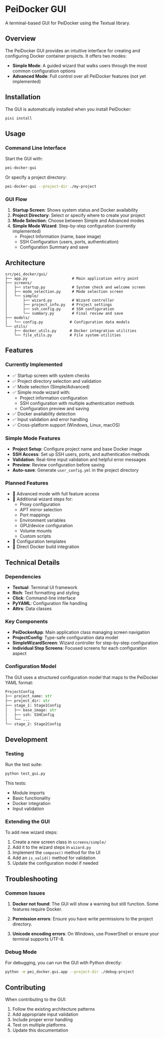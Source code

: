 # PeiDocker GUI

A terminal-based GUI for PeiDocker using the Textual library.

## Overview

The PeiDocker GUI provides an intuitive interface for creating and configuring Docker container projects. It offers two modes:

- **Simple Mode**: A guided wizard that walks users through the most common configuration options
- **Advanced Mode**: Full control over all PeiDocker features (not yet implemented)

## Installation

The GUI is automatically installed when you install PeiDocker:

```bash
pixi install
```

## Usage

### Command Line Interface

Start the GUI with:

```bash
pei-docker-gui
```

Or specify a project directory:

```bash
pei-docker-gui --project-dir ./my-project
```

### GUI Flow

1. **Startup Screen**: Shows system status and Docker availability
2. **Project Directory**: Select or specify where to create your project
3. **Mode Selection**: Choose between Simple and Advanced modes
4. **Simple Mode Wizard**: Step-by-step configuration (currently implemented)
   - Project Information (name, base image)
   - SSH Configuration (users, ports, authentication)
   - Configuration Summary and save

## Architecture

```
src/pei_docker/gui/
├── app.py                    # Main application entry point
├── screens/
│   ├── startup.py            # System check and welcome screen
│   ├── mode_selection.py     # Mode selection screen
│   └── simple/
│       ├── wizard.py         # Wizard controller
│       ├── project_info.py   # Project settings
│       ├── ssh_config.py     # SSH configuration
│       └── summary.py        # Final review and save
├── models/
│   └── config.py            # Configuration data models
└── utils/
    ├── docker_utils.py      # Docker integration utilities
    └── file_utils.py        # File system utilities
```

## Features

### Currently Implemented

- ✅ Startup screen with system checks
- ✅ Project directory selection and validation
- ✅ Mode selection (Simple/Advanced)
- ✅ Simple mode wizard with:
  - Project information configuration
  - SSH configuration with multiple authentication methods
  - Configuration preview and saving
- ✅ Docker availability detection
- ✅ Input validation and error handling
- ✅ Cross-platform support (Windows, Linux, macOS)

### Simple Mode Features

- **Project Setup**: Configure project name and base Docker image
- **SSH Access**: Set up SSH users, ports, and authentication methods
- **Validation**: Real-time input validation and helpful error messages
- **Preview**: Review configuration before saving
- **Auto-save**: Generate `user_config.yml` in the project directory

### Planned Features

- 🔄 Advanced mode with full feature access
- 🔄 Additional wizard steps for:
  - Proxy configuration
  - APT mirror selection
  - Port mappings
  - Environment variables
  - GPU/device configuration
  - Volume mounts
  - Custom scripts
- 🔄 Configuration templates
- 🔄 Direct Docker build integration

## Technical Details

### Dependencies

- **Textual**: Terminal UI framework
- **Rich**: Text formatting and styling
- **Click**: Command-line interface
- **PyYAML**: Configuration file handling
- **Attrs**: Data classes

### Key Components

- **PeiDockerApp**: Main application class managing screen navigation
- **ProjectConfig**: Type-safe configuration data model
- **SimpleWizardScreen**: Wizard controller for step-by-step configuration
- **Individual Step Screens**: Focused screens for each configuration aspect

### Configuration Model

The GUI uses a structured configuration model that maps to the PeiDocker YAML format:

```python
ProjectConfig
├── project_name: str
├── project_dir: str
├── stage_1: Stage1Config
│   ├── base_image: str
│   ├── ssh: SSHConfig
│   └── ...
└── stage_2: Stage2Config
```

## Development

### Testing

Run the test suite:

```bash
python test_gui.py
```

This tests:
- Module imports
- Basic functionality
- Docker integration
- Input validation

### Extending the GUI

To add new wizard steps:

1. Create a new screen class in `screens/simple/`
2. Add it to the wizard steps in `wizard.py`
3. Implement the `compose()` method for the UI
4. Add an `is_valid()` method for validation
5. Update the configuration model if needed

## Troubleshooting

### Common Issues

1. **Docker not found**: The GUI will show a warning but still function. Some features require Docker.

2. **Permission errors**: Ensure you have write permissions to the project directory.

3. **Unicode encoding errors**: On Windows, use PowerShell or ensure your terminal supports UTF-8.

### Debug Mode

For debugging, you can run the GUI with Python directly:

```bash
python -m pei_docker.gui.app --project-dir ./debug-project
```

## Contributing

When contributing to the GUI:

1. Follow the existing architecture patterns
2. Add appropriate input validation
3. Include proper error handling
4. Test on multiple platforms
5. Update this documentation